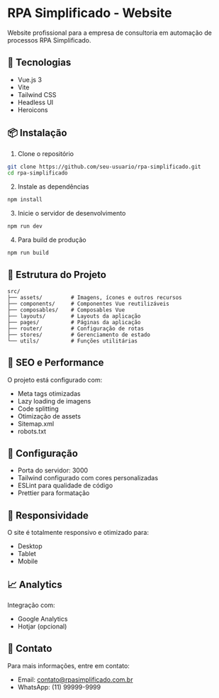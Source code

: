 # RPA Simplificado - Website

Website profissional para a empresa de consultoria em automação de processos RPA Simplificado.

## 🚀 Tecnologias

- Vue.js 3
- Vite
- Tailwind CSS
- Headless UI
- Heroicons

## 📦 Instalação

1. Clone o repositório
```bash
git clone https://github.com/seu-usuario/rpa-simplificado.git
cd rpa-simplificado
```

2. Instale as dependências
```bash
npm install
```

3. Inicie o servidor de desenvolvimento
```bash
npm run dev
```

4. Para build de produção
```bash
npm run build
```

## 🎨 Estrutura do Projeto

```
src/
├── assets/         # Imagens, ícones e outros recursos
├── components/     # Componentes Vue reutilizáveis
├── composables/    # Composables Vue
├── layouts/        # Layouts da aplicação
├── pages/          # Páginas da aplicação
├── router/         # Configuração de rotas
├── stores/         # Gerenciamento de estado
└── utils/          # Funções utilitárias
```

## 📝 SEO e Performance

O projeto está configurado com:
- Meta tags otimizadas
- Lazy loading de imagens
- Code splitting
- Otimização de assets
- Sitemap.xml
- robots.txt

## 🔧 Configuração

- Porta do servidor: 3000
- Tailwind configurado com cores personalizadas
- ESLint para qualidade de código
- Prettier para formatação

## 📱 Responsividade

O site é totalmente responsivo e otimizado para:
- Desktop
- Tablet
- Mobile

## 📈 Analytics

Integração com:
- Google Analytics
- Hotjar (opcional)

## 📧 Contato

Para mais informações, entre em contato:
- Email: contato@rpasimplificado.com.br
- WhatsApp: (11) 99999-9999
